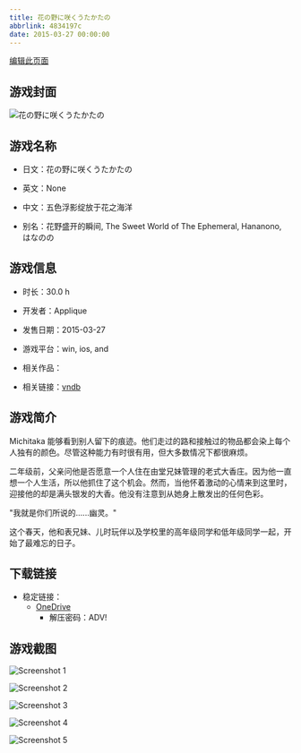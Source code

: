 ```yaml
---
title: 花の野に咲くうたかたの
abbrlink: 4834197c
date: 2015-03-27 00:00:00
---
```

[编辑此页面](https://github.com/ACG-3/ADV3-source/blob/main/source/_posts/games/%E8%8A%B1%E3%81%AE%E9%87%8E%E3%81%AB%E5%92%B2%E3%81%8F%E3%81%86%E3%81%9F%E3%81%8B%E3%81%9F%E3%81%AE.md)

## 游戏封面

![花の野に咲くうたかたの](https://pan.timero.xyz/d/onedrive/img_lib_001/%E8%8A%B1%E3%81%AE%E9%87%8E%E3%81%AB%E5%92%B2%E3%81%8F%E3%81%86%E3%81%9F%E3%81%8B%E3%81%9F%E3%81%AE_cover.avif)


## 游戏名称

- 日文：花の野に咲くうたかたの
- 英文：None
- 中文：五色浮影绽放于花之海洋

- 别名：花野盛开的瞬间, The Sweet World of The Ephemeral, Hananono, はなのの


## 游戏信息

- 时长：30.0 h
- 开发者：Applique
- 发售日期：2015-03-27
- 游戏平台：win, ios, and
- 相关作品：

- 相关链接：[vndb](https://vndb.org/v16193)


## 游戏简介

Michitaka 能够看到别人留下的痕迹。他们走过的路和接触过的物品都会染上每个人独有的颜色。尽管这种能力有时很有用，但大多数情况下都很麻烦。

二年级前，父亲问他是否愿意一个人住在由堂兄妹管理的老式大香庄。因为他一直想一个人生活，所以他抓住了这个机会。然而，当他怀着激动的心情来到这里时，迎接他的却是满头银发的大香。他没有注意到从她身上散发出的任何色彩。

"我就是你们所说的......幽灵。"

这个春天，他和表兄妹、儿时玩伴以及学校里的高年级同学和低年级同学一起，开始了最难忘的日子。




## 下载链接

- 稳定链接：
    - [OneDrive](https://pan.timero.xyz/onedrive/adv_lib_001/%E8%8A%B1%E3%81%AE%E9%87%8E%E3%81%AB%E5%92%B2%E3%81%8F%E3%81%86%E3%81%9F%E3%81%8B%E3%81%9F%E3%81%AE)
        - 解压密码：ADV!



## 游戏截图


![Screenshot 1](https://pan.timero.xyz/d/onedrive/img_lib_001/%E8%8A%B1%E3%81%AE%E9%87%8E%E3%81%AB%E5%92%B2%E3%81%8F%E3%81%86%E3%81%9F%E3%81%8B%E3%81%9F%E3%81%AE_Screenshot_1.avif)

![Screenshot 2](https://pan.timero.xyz/d/onedrive/img_lib_001/%E8%8A%B1%E3%81%AE%E9%87%8E%E3%81%AB%E5%92%B2%E3%81%8F%E3%81%86%E3%81%9F%E3%81%8B%E3%81%9F%E3%81%AE_Screenshot_2.avif)

![Screenshot 3](https://pan.timero.xyz/d/onedrive/img_lib_001/%E8%8A%B1%E3%81%AE%E9%87%8E%E3%81%AB%E5%92%B2%E3%81%8F%E3%81%86%E3%81%9F%E3%81%8B%E3%81%9F%E3%81%AE_Screenshot_3.avif)

![Screenshot 4](https://pan.timero.xyz/d/onedrive/img_lib_001/%E8%8A%B1%E3%81%AE%E9%87%8E%E3%81%AB%E5%92%B2%E3%81%8F%E3%81%86%E3%81%9F%E3%81%8B%E3%81%9F%E3%81%AE_Screenshot_4.avif)

![Screenshot 5](https://pan.timero.xyz/d/onedrive/img_lib_001/%E8%8A%B1%E3%81%AE%E9%87%8E%E3%81%AB%E5%92%B2%E3%81%8F%E3%81%86%E3%81%9F%E3%81%8B%E3%81%9F%E3%81%AE_Screenshot_5.avif)

